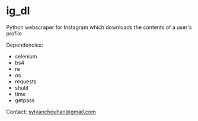 # ig_dl
Python webscraper for Instagram which downloads the contents of a user's profile

Dependencies:
- selenium
- bs4
- re
- os
- requests
- shutil
- time
- getpass

Contact: sylvanchouhan@gmail.com
